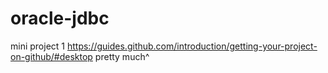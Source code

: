oracle-jdbc
===========

mini project 1
https://guides.github.com/introduction/getting-your-project-on-github/#desktop
pretty much^
